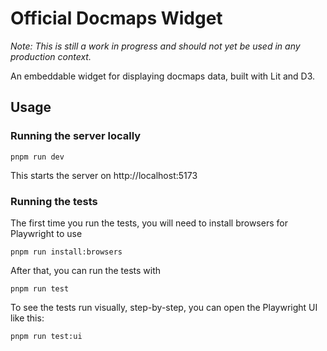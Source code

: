 # Official Docmaps Widget

_Note: This is still a work in progress and should not yet be used in any production context._

An embeddable widget for displaying docmaps data, built with Lit and D3.

## Usage

### Running the server locally

```shell
pnpm run dev
```

This starts the server on http://localhost:5173

### Running the tests

The first time you run the tests, you will need to install browsers for Playwright to use

```shell
pnpm run install:browsers
```

After that, you can run the tests with

```shell
pnpm run test
```

To see the tests run visually, step-by-step, you can open the Playwright UI like this:

```shell
pnpm run test:ui
```
